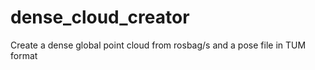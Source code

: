 # dense_cloud_creator
Create a dense global point cloud from rosbag/s and a pose file in TUM format
